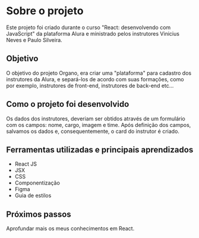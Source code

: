 # Sobre o projeto
Este projeto foi criado durante o curso "React: desenvolvendo com JavaScript" da plataforma Alura e ministrado pelos instrutores Vinicius Neves e Paulo Silveira. 

## Objetivo
O objetivo do projeto Organo, era criar uma "plataforma" para cadastro dos instrutores da Alura, e separá-los de acordo com suas formações, como por exemplo, instrutores de front-end, instrutores de back-end etc...

## Como o projeto foi desenvolvido
Os dados dos instrutores, deveriam ser obtidos através de um formulário com os campos: nome, cargo, imagem e time. Após definição dos campos, salvamos os dados e, consequentemente, o card do instrutor é criado.

## Ferramentas utilizadas e principais aprendizados
* React JS
* JSX
* CSS
* Componentização
* Figma
* Guia de estilos

## Próximos passos
Aprofundar mais os meus conhecimentos em React.
